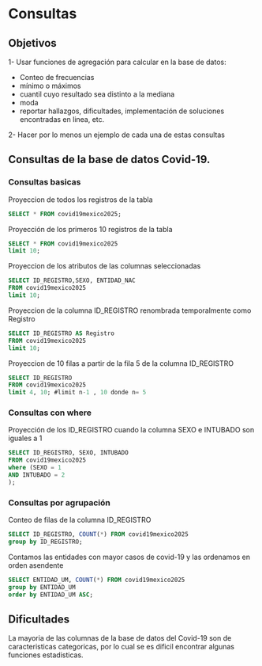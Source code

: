 #  Consultas

## Objetivos
1- Usar funciones de agregación para calcular en la base de datos: 
- Conteo de frecuencias 
- mínimo o máximos 
- cuantil cuyo resultado sea distinto a la mediana
- moda
- reportar hallazgos, dificultades, implementación de soluciones encontradas en linea, etc.


2- Hacer por lo menos un ejemplo de cada una de estas consultas

## Consultas de la base de datos Covid-19.

### Consultas basicas
Proyeccion de  todos los registros de la tabla
 ```sql 
 SELECT * FROM covid19mexico2025;
  ```
Proyección de los primeros 10 registros de la tabla
 ```sql 
 SELECT * FROM covid19mexico2025
 limit 10;
  ```
Proyeccion de los atributos de las columnas seleccionadas
 ```sql 
 SELECT ID_REGISTRO,SEXO, ENTIDAD_NAC
 FROM covid19mexico2025
 limit 10;
  ```
Proyeccion de la columna ID_REGISTRO renombrada temporalmente como Registro
 ```sql 
 SELECT ID_REGISTRO AS Registro
 FROM covid19mexico2025
 limit 10;
  ```
Proyeccion de 10 filas a partir de la fila 5  de la columna ID_REGISTRO
 ```sql 
 SELECT ID_REGISTRO
 FROM covid19mexico2025
 limit 4, 10; #limit n-1 , 10 donde n= 5
  ```
### Consultas con where
Proyección de los ID_REGISTRO cuando la columna SEXO e INTUBADO son iguales a 1
 ```sql 
 SELECT ID_REGISTRO, SEXO, INTUBADO
 FROM covid19mexico2025
 where (SEXO = 1
 AND INTUBADO = 2    
 );
  ```
### Consultas por agrupación
Conteo de filas de la columna ID_REGISTRO
 ```sql 
 SELECT ID_REGISTRO, COUNT(*) FROM covid19mexico2025
 group by ID_REGISTRO;
  ```
Contamos las entidades con mayor casos de covid-19 y las ordenamos en orden asendente
 ```sql 
 SELECT ENTIDAD_UM, COUNT(*) FROM covid19mexico2025
 group by ENTIDAD_UM
 order by ENTIDAD_UM ASC;
  ```
## Dificultades
La mayoria de las columnas de la base de datos del Covid-19 son de caracteristicas categoricas, por lo cual se es dificil encontrar algunas funciones estadisticas.